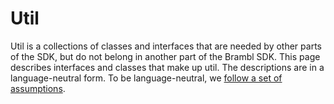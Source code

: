 # Util

Util is a collections of classes and interfaces that are needed by other parts of the SDK, but do not belong in another
part of the Brambl SDK. This page describes interfaces and classes that make up util. The descriptions are in a
language-neutral form. To be language-neutral, we [follow a set of assumptions](../../Overview/Assumptions).
